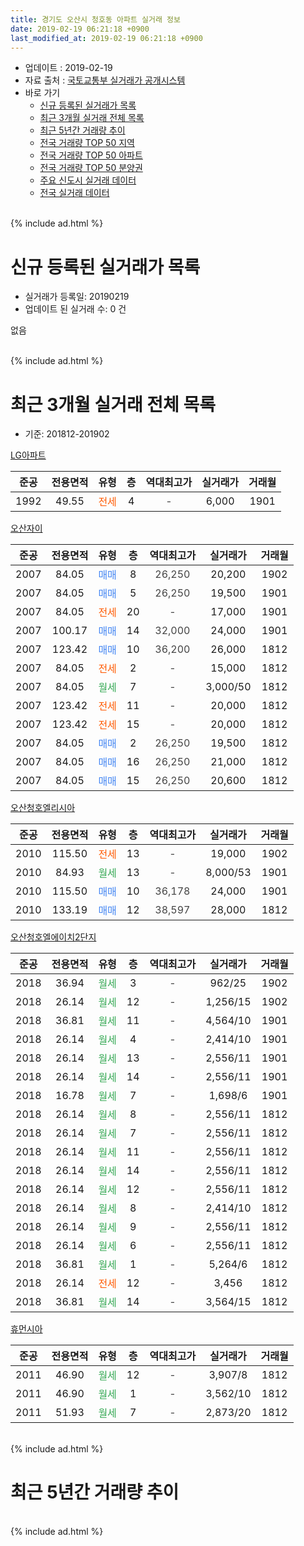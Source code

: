 ```yaml
---
title: 경기도 오산시 청호동 아파트 실거래 정보
date: 2019-02-19 06:21:18 +0900
last_modified_at: 2019-02-19 06:21:18 +0900
---
```


* 업데이트 : 2019-02-19
* 자료 출처 : [국토교통부 실거래가 공개시스템](http://rt.molit.go.kr)
* 바로 가기
    * [신규 등록된 실거래가 목록](#신규-등록된-실거래가-목록)
    * [최근 3개월 실거래 전체 목록](#최근-3개월-실거래-전체-목록)
    * [최근 5년간 거래량 추이](#최근-5년간-거래량-추이)
    * [전국 거래량 TOP 50 지역](https://inasie.github.io/apt-trade-info/최근-3개월-전국에서-가장-거래가-많이-발생한-지역)
    * [전국 거래량 TOP 50 아파트](https://inasie.github.io/apt-trade-info/최근-3개월-전국에서-가장-거래가-많이-발생한-아파트)
    * [전국 거래량 TOP 50 분양권](https://inasie.github.io/apt-trade-info/최근-3개월-전국에서-가장-거래가-많이-발생한-분양권)
    * [주요 신도시 실거래 데이터](https://inasie.github.io/apt-trade-info/주요-신도시)
    * [전국 실거래 데이터](https://inasie.github.io/apt-trade-info/전국)
<br>
{% include ad.html %}
<br>

# 신규 등록된 실거래가 목록
* 실거래가 등록일: 20190219
* 업데이트 된 실거래 수: 0 건

없음

<br>
{% include ad.html %}
<br>

# 최근 3개월 실거래 전체 목록
* 기준: 201812-201902


[LG아파트](https://search.naver.com/search.naver?query=%EA%B2%BD%EA%B8%B0%EB%8F%84+%EC%98%A4%EC%82%B0%EC%8B%9C+%EC%B2%AD%ED%98%B8%EB%8F%99+LG%EC%95%84%ED%8C%8C%ED%8A%B8)

|준공|전용면적|유형|층|역대최고가|실거래가|거래월|
|:---:|:---:|:---:|:---:|:---:|:---:|:---:|
|1992|49.55|<span style="color:#ff5a00">전세</span>|4|<span style="color:#444444">-</span>|6,000|1901|

[오산자이](https://search.naver.com/search.naver?query=%EA%B2%BD%EA%B8%B0%EB%8F%84+%EC%98%A4%EC%82%B0%EC%8B%9C+%EC%B2%AD%ED%98%B8%EB%8F%99+%EC%98%A4%EC%82%B0%EC%9E%90%EC%9D%B4)

|준공|전용면적|유형|층|역대최고가|실거래가|거래월|
|:---:|:---:|:---:|:---:|:---:|:---:|:---:|
|2007|84.05|<span style="color:#4285f3">매매</span>|8|<span style="color:#444444">26,250</span>|20,200|1902|
|2007|84.05|<span style="color:#4285f3">매매</span>|5|<span style="color:#444444">26,250</span>|19,500|1901|
|2007|84.05|<span style="color:#ff5a00">전세</span>|20|<span style="color:#444444">-</span>|17,000|1901|
|2007|100.17|<span style="color:#4285f3">매매</span>|14|<span style="color:#444444">32,000</span>|24,000|1901|
|2007|123.42|<span style="color:#4285f3">매매</span>|10|<span style="color:#444444">36,200</span>|26,000|1812|
|2007|84.05|<span style="color:#ff5a00">전세</span>|2|<span style="color:#444444">-</span>|15,000|1812|
|2007|84.05|<span style="color:#34a853">월세</span>|7|<span style="color:#444444">-</span>|3,000/50|1812|
|2007|123.42|<span style="color:#ff5a00">전세</span>|11|<span style="color:#444444">-</span>|20,000|1812|
|2007|123.42|<span style="color:#ff5a00">전세</span>|15|<span style="color:#444444">-</span>|20,000|1812|
|2007|84.05|<span style="color:#4285f3">매매</span>|2|<span style="color:#444444">26,250</span>|19,500|1812|
|2007|84.05|<span style="color:#4285f3">매매</span>|16|<span style="color:#444444">26,250</span>|21,000|1812|
|2007|84.05|<span style="color:#4285f3">매매</span>|15|<span style="color:#444444">26,250</span>|20,600|1812|

[오산청호엘리시아](https://search.naver.com/search.naver?query=%EA%B2%BD%EA%B8%B0%EB%8F%84+%EC%98%A4%EC%82%B0%EC%8B%9C+%EC%B2%AD%ED%98%B8%EB%8F%99+%EC%98%A4%EC%82%B0%EC%B2%AD%ED%98%B8%EC%97%98%EB%A6%AC%EC%8B%9C%EC%95%84)

|준공|전용면적|유형|층|역대최고가|실거래가|거래월|
|:---:|:---:|:---:|:---:|:---:|:---:|:---:|
|2010|115.50|<span style="color:#ff5a00">전세</span>|13|<span style="color:#444444">-</span>|19,000|1902|
|2010|84.93|<span style="color:#34a853">월세</span>|13|<span style="color:#444444">-</span>|8,000/53|1901|
|2010|115.50|<span style="color:#4285f3">매매</span>|10|<span style="color:#444444">36,178</span>|24,000|1901|
|2010|133.19|<span style="color:#4285f3">매매</span>|12|<span style="color:#444444">38,597</span>|28,000|1812|

[오산청호엘에이치2단지](https://search.naver.com/search.naver?query=%EA%B2%BD%EA%B8%B0%EB%8F%84+%EC%98%A4%EC%82%B0%EC%8B%9C+%EC%B2%AD%ED%98%B8%EB%8F%99+%EC%98%A4%EC%82%B0%EC%B2%AD%ED%98%B8%EC%97%98%EC%97%90%EC%9D%B4%EC%B9%982%EB%8B%A8%EC%A7%80)

|준공|전용면적|유형|층|역대최고가|실거래가|거래월|
|:---:|:---:|:---:|:---:|:---:|:---:|:---:|
|2018|36.94|<span style="color:#34a853">월세</span>|3|<span style="color:#444444">-</span>|962/25|1902|
|2018|26.14|<span style="color:#34a853">월세</span>|12|<span style="color:#444444">-</span>|1,256/15|1902|
|2018|36.81|<span style="color:#34a853">월세</span>|11|<span style="color:#444444">-</span>|4,564/10|1901|
|2018|26.14|<span style="color:#34a853">월세</span>|4|<span style="color:#444444">-</span>|2,414/10|1901|
|2018|26.14|<span style="color:#34a853">월세</span>|13|<span style="color:#444444">-</span>|2,556/11|1901|
|2018|26.14|<span style="color:#34a853">월세</span>|14|<span style="color:#444444">-</span>|2,556/11|1901|
|2018|16.78|<span style="color:#34a853">월세</span>|7|<span style="color:#444444">-</span>|1,698/6|1901|
|2018|26.14|<span style="color:#34a853">월세</span>|8|<span style="color:#444444">-</span>|2,556/11|1812|
|2018|26.14|<span style="color:#34a853">월세</span>|7|<span style="color:#444444">-</span>|2,556/11|1812|
|2018|26.14|<span style="color:#34a853">월세</span>|11|<span style="color:#444444">-</span>|2,556/11|1812|
|2018|26.14|<span style="color:#34a853">월세</span>|14|<span style="color:#444444">-</span>|2,556/11|1812|
|2018|26.14|<span style="color:#34a853">월세</span>|12|<span style="color:#444444">-</span>|2,556/11|1812|
|2018|26.14|<span style="color:#34a853">월세</span>|8|<span style="color:#444444">-</span>|2,414/10|1812|
|2018|26.14|<span style="color:#34a853">월세</span>|9|<span style="color:#444444">-</span>|2,556/11|1812|
|2018|26.14|<span style="color:#34a853">월세</span>|6|<span style="color:#444444">-</span>|2,556/11|1812|
|2018|36.81|<span style="color:#34a853">월세</span>|1|<span style="color:#444444">-</span>|5,264/6|1812|
|2018|26.14|<span style="color:#ff5a00">전세</span>|12|<span style="color:#444444">-</span>|3,456|1812|
|2018|36.81|<span style="color:#34a853">월세</span>|14|<span style="color:#444444">-</span>|3,564/15|1812|

[휴먼시아](https://search.naver.com/search.naver?query=%EA%B2%BD%EA%B8%B0%EB%8F%84+%EC%98%A4%EC%82%B0%EC%8B%9C+%EC%B2%AD%ED%98%B8%EB%8F%99+%ED%9C%B4%EB%A8%BC%EC%8B%9C%EC%95%84)

|준공|전용면적|유형|층|역대최고가|실거래가|거래월|
|:---:|:---:|:---:|:---:|:---:|:---:|:---:|
|2011|46.90|<span style="color:#34a853">월세</span>|12|<span style="color:#444444">-</span>|3,907/8|1812|
|2011|46.90|<span style="color:#34a853">월세</span>|1|<span style="color:#444444">-</span>|3,562/10|1812|
|2011|51.93|<span style="color:#34a853">월세</span>|7|<span style="color:#444444">-</span>|2,873/20|1812|


<br>
{% include ad.html %}
<br>

# 최근 5년간 거래량 추이


<div style="width:100%;">
    <canvas id="deal_progress" height="200"></canvas>
</div>

<script>
new Chart(document.getElementById("deal_progress"), {
    type: 'line',
    data: {
        labels: ['201402','201403','201404','201405','201406','201407','201408','201409','201410','201411','201412','201501','201502','201503','201504','201505','201506','201507','201508','201509','201510','201511','201512','201601','201602','201603','201604','201605','201606','201607','201608','201609','201610','201611','201612','201701','201702','201703','201704','201705','201706','201707','201708','201709','201710','201711','201712','201801','201802','201803','201804','201805','201806','201807','201808','201809','201810','201811','201812','201901','201902'],
        datasets: [{
            label: '매매',
            pointRadius: 1,
            data: [9, 11, 13, 8, 9, 6, 10, 8, 14, 8, 5, 9, 6, 9, 14, 6, 5, 15, 14, 14, 12, 6, 9, 5, 5, 6, 8, 9, 16, 7, 15, 7, 13, 6, 6, 4, 8, 8, 8, 4, 6, 6, 3, 2, 8, 4, 6, 6, 4, 8, 5, 11, 11, 7, 6, 12, 7, 7, 5, 3, 1],
            borderColor: "rgba(255, 201, 14, 1)",
            backgroundColor: "rgba(255, 201, 14, 0.5)",
            fill: false,
            lineTension: 0
        },{
            label: '전월세',
            pointRadius: 1,
            data: [25, 23, 11, 14, 12, 10, 3, 5, 6, 17, 16, 9, 14, 7, 28, 14, 5, 12, 9, 8, 17, 43, 20, 19, 13, 15, 6, 7, 5, 5, 9, 5, 7, 7, 7, 4, 15, 12, 8, 13, 5, 10, 9, 6, 2, 36, 6, 19, 12, 15, 10, 11, 9, 21, 11, 8, 4, 9, 18, 8, 3],
            borderColor: "rgba(0, 141, 185, 1)",
            backgroundColor: "rgba(0, 141, 185, 0.5)",
            fill: false,
            lineTension: 0
        }
        ]
    },
    options: {
        responsive: true,
        title: {
            display: false
        },
        tooltips: {
            mode: 'index',
            intersect: false
        },
        hover: {
            mode: 'nearest',
            intersect: true
        },
        scales: {
            xAxes: [{
                display: true,
                scaleLabel: {
                    display: true,
                    labelString: '년/월'
                }
            }],
            yAxes: [{
                display: true,
                ticks: {
                    suggestedMin: 0,
                },
                scaleLabel: {
                    display: true,
                    labelString: '실거래 수'
                }
            }]
        }
    }
});

</script>


<br>
{% include ad.html %}
<br>

